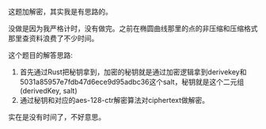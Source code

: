 这题加解密，其实我是有思路的。

没做是因为我严格计时，没有做完。之前在椭圆曲线那里的点的非压缩和压缩格式那里查资料浪费了不少时间。


这个题目的解答思路:

1. 首先通过Rust把秘钥拿到，加密的秘钥就是通过加密逻辑拿到derivekey和5031a85957e7fdb47d6ece9d95adbc36这个salt，秘钥就是这个二元组(derivedKey, salt)
2. 通过秘钥和对应的aes-128-ctr解密算法对ciphertext做解密。


实在是没有时间了，不好意思。

